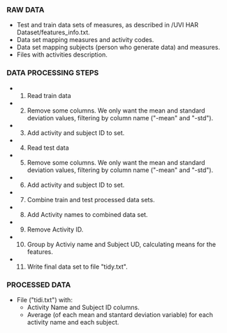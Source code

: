 
### RAW DATA

- Test and train data sets of measures, as described in /UVI HAR Dataset/features_info.txt.
- Data set mapping measures and activity codes.
- Data set mapping subjects (person who generate data) and measures.
- Files with activities description.

### DATA PROCESSING STEPS

- 1. Read train data
- 2. Remove some columns. We only want the mean and standard deviation values, filtering by column name ("-mean" and "-std").
- 3. Add activity and subject ID to set.
- 4. Read test data
- 5. Remove some columns. We only want the mean and standard deviation values, filtering by column name ("-mean" and "-std").
- 6. Add activity and subject ID to set.
- 7. Combine train and test processed data sets.
- 8. Add Activity names to combined data set.
- 9. Remove Activity ID.
- 10. Group by Activiy name and Subject UD, calculating means for the features.
- 11. Write final data set to file "tidy.txt".

### PROCESSED DATA

- File ("tidi.txt") with:
	- Activity Name and Subject ID columns.
	- Average (of each mean and stantard deviation variable) for each activity name and each subject. 
